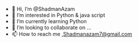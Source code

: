 - 👋 Hi, I’m @ShadmanAzam
- 👀 I’m interested in Python & java script
- 🌱 I’m currently learning Python 
- 💞️ I’m looking to collaborate on ...
- 📫 How to reach me ,Shadmanazam7@gmail.com

<!---
ShadmanAzam/ShadmanAzam is a ✨ special ✨ repository because its `README.md` (this file) appears on your GitHub profile.
You can click the Preview link to take a look at your changes.
--->
